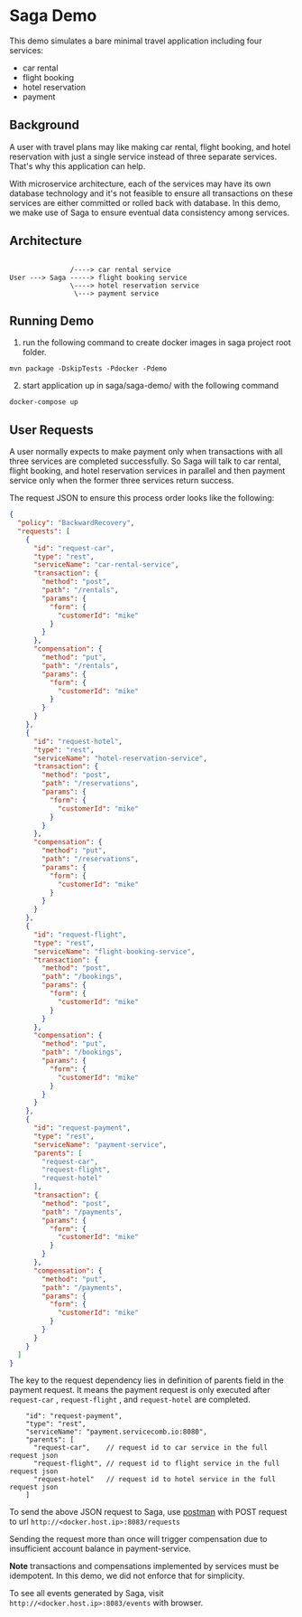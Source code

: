 # Saga Demo
This demo simulates a bare minimal travel application including four services:
* car rental
* flight booking
* hotel reservation
* payment

## Background
A user with travel plans may like making car rental, flight booking, and hotel reservation with just a single service 
instead of three separate services. That's why this application can help.

With microservice architecture, each of the services may have its own database technology and it's not feasible to ensure
all transactions on these services are either committed or rolled back with database. In this demo, we make use of Saga to
ensure eventual data consistency among services.

## Architecture

```
               
               /----> car rental service
User ---> Saga -----> flight booking service
               \----> hotel reservation service
                \---> payment service
```

## Running Demo
1. run the following command to create docker images in saga project root folder.
```
mvn package -DskipTests -Pdocker -Pdemo
```

2. start application up in saga/saga-demo/ with the following command
```
docker-compose up
```

## User Requests
A user normally expects to make payment only when transactions with all three services are completed successfully. So Saga
will talk to car rental, flight booking, and hotel reservation services in parallel and then payment service only when the
former three services return success.

The request JSON to ensure this process order looks like the following:
```json
{
  "policy": "BackwardRecovery",
  "requests": [
    {
      "id": "request-car",
      "type": "rest",
      "serviceName": "car-rental-service",
      "transaction": {
        "method": "post",
        "path": "/rentals",
        "params": {
          "form": {
            "customerId": "mike"
          }
        }
      },
      "compensation": {
        "method": "put",
        "path": "/rentals",
        "params": {
          "form": {
            "customerId": "mike"
          }
        }
      }
    },
    {
      "id": "request-hotel",
      "type": "rest",
      "serviceName": "hotel-reservation-service",
      "transaction": {
        "method": "post",
        "path": "/reservations",
        "params": {
          "form": {
            "customerId": "mike"
          }
        }
      },
      "compensation": {
        "method": "put",
        "path": "/reservations",
        "params": {
          "form": {
            "customerId": "mike"
          }
        }
      }
    },
    {
      "id": "request-flight",
      "type": "rest",
      "serviceName": "flight-booking-service",
      "transaction": {
        "method": "post",
        "path": "/bookings",
        "params": {
          "form": {
            "customerId": "mike"
          }
        }
      },
      "compensation": {
        "method": "put",
        "path": "/bookings",
        "params": {
          "form": {
            "customerId": "mike"
          }
        }
      }
    },
    {
      "id": "request-payment",
      "type": "rest",
      "serviceName": "payment-service",
      "parents": [
        "request-car",
        "request-flight",
        "request-hotel"
      ],
      "transaction": {
        "method": "post",
        "path": "/payments",
        "params": {
          "form": {
            "customerId": "mike"
          }
        }
      },
      "compensation": {
        "method": "put",
        "path": "/payments",
        "params": {
          "form": {
            "customerId": "mike"
          }
        }
      }
    }
  ]
}
```

The key to the request dependency lies in definition of parents field in the payment request. It means the payment request 
is only executed after `request-car` , `request-flight` , and `request-hotel` are completed. 
```
    "id": "request-payment",
    "type": "rest",
    "serviceName": "payment.servicecomb.io:8080",
    "parents": [
      "request-car",    // request id to car service in the full request json
      "request-flight", // request id to flight service in the full request json
      "request-hotel"   // request id to hotel service in the full request json
    ]
```

To send the above JSON request to Saga, use [postman](https://www.getpostman.com/postman) with POST request to url `http://<docker.host.ip>:8083/requests`

Sending the request more than once will trigger compensation due to insufficient account balance in payment-service.

**Note** transactions and compensations implemented by services must be idempotent. In this demo, we did not enforce that
for simplicity.

To see all events generated by Saga, visit `http://<docker.host.ip>:8083/events` with browser.
